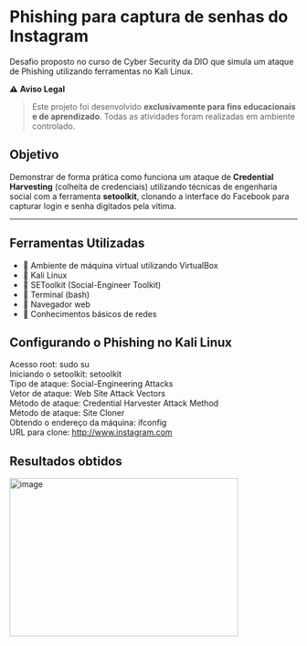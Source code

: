 # Phishing para captura de senhas do Instagram
Desafio proposto no curso de Cyber Security da DIO que simula um ataque de Phishing utilizando ferramentas no Kali Linux.  

⚠️ **Aviso Legal**  
> Este projeto foi desenvolvido **exclusivamente para fins educacionais e de aprendizado**. Todas as atividades foram realizadas em ambiente controlado.

## Objetivo

Demonstrar de forma prática como funciona um ataque de **Credential Harvesting** (colheita de credenciais) utilizando técnicas de engenharia social com a ferramenta **setoolkit**, clonando a interface do Facebook para capturar login e senha digitados pela vítima.

---

## Ferramentas Utilizadas
- 🔹 Ambiente de máquina virtual utilizando VirtualBox
- 🔹 Kali Linux
- 🔹 SEToolkit (Social-Engineer Toolkit)
- 🔹 Terminal (bash)
- 🔹 Navegador web
- 🔹 Conhecimentos básicos de redes

## Configurando o Phishing no Kali Linux  
Acesso root: sudo su  
Iniciando o setoolkit: setoolkit  
Tipo de ataque: Social-Engineering Attacks  
Vetor de ataque: Web Site Attack Vectors  
Método de ataque: Credential Harvester Attack Method  
Método de ataque: Site Cloner  
Obtendo o endereço da máquina: ifconfig  
URL para clone: http://www.instagram.com

## Resultados obtidos
<img width="400" height="277" alt="image" src="https://github.com/user-attachments/assets/036c3c11-f2ba-4bf6-a7ad-059e69ff8b54" />

